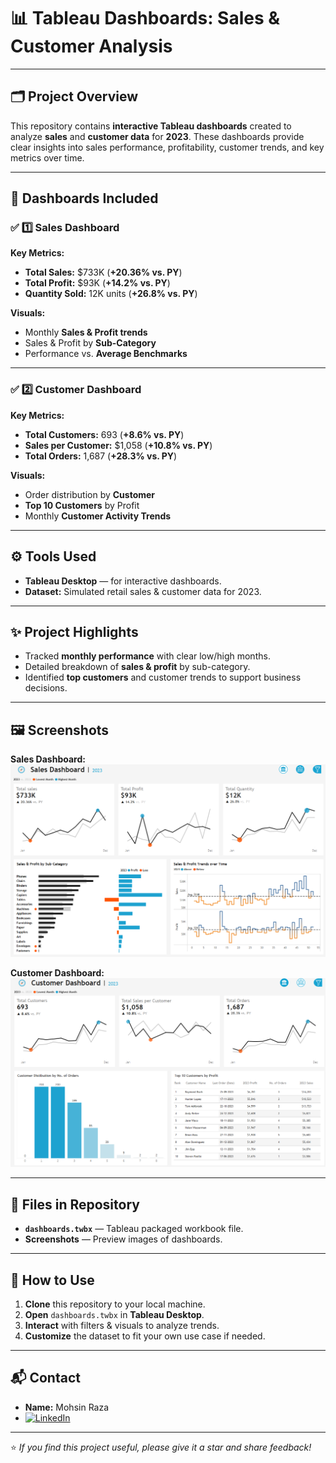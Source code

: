 # 📊 Tableau Dashboards: Sales & Customer Analysis

---

## 🗂️ Project Overview

This repository contains **interactive Tableau dashboards** created to analyze **sales** and **customer data** for **2023**. These dashboards provide clear insights into sales performance, profitability, customer trends, and key metrics over time.

---

## 📌 Dashboards Included

### ✅ 1️⃣ Sales Dashboard

**Key Metrics:**
- **Total Sales:** \$733K (**+20.36% vs. PY**)
- **Total Profit:** \$93K (**+14.2% vs. PY**)
- **Quantity Sold:** 12K units (**+26.8% vs. PY**)

**Visuals:**
- Monthly **Sales & Profit trends**
- Sales & Profit by **Sub-Category**
- Performance vs. **Average Benchmarks**

---

### ✅ 2️⃣ Customer Dashboard

**Key Metrics:**
- **Total Customers:** 693 (**+8.6% vs. PY**)
- **Sales per Customer:** \$1,058 (**+10.8% vs. PY**)
- **Total Orders:** 1,687 (**+28.3% vs. PY**)

**Visuals:**
- Order distribution by **Customer**
- **Top 10 Customers** by Profit
- Monthly **Customer Activity Trends**

---

## ⚙️ Tools Used

- **Tableau Desktop** — for interactive dashboards.
- **Dataset:** Simulated retail sales & customer data for 2023.

---

## ✨ Project Highlights

- Tracked **monthly performance** with clear low/high months.
- Detailed breakdown of **sales & profit** by sub-category.
- Identified **top customers** and customer trends to support business decisions.

---

## 🖼️ Screenshots

**Sales Dashboard:**  
![Sales Dashboard](https://github.com/MohsinR11/Sales-and-Customers/blob/main/Screenshot%202025-07-20%20124151.png)

**Customer Dashboard:**  
![Customer Dashboard](https://github.com/MohsinR11/Sales-and-Customers/blob/main/Screenshot%202025-07-20%20124211.png)

---

## 📂 Files in Repository

- **`dashboards.twbx`** — Tableau packaged workbook file.
- **Screenshots** — Preview images of dashboards.

---

## 🚀 How to Use

1. **Clone** this repository to your local machine.
2. **Open** `dashboards.twbx` in **Tableau Desktop**.
3. **Interact** with filters & visuals to analyze trends.
4. **Customize** the dataset to fit your own use case if needed.

---

## 📬 Contact

- **Name:** Mohsin Raza
- [![LinkedIn](https://img.shields.io/badge/LinkedIn-0077B5?style=for-the-badge&logo=linkedin&logoColor=white)](https://www.linkedin.com/in/mohsin--raza)

---

⭐ *If you find this project useful, please give it a star and share feedback!*

